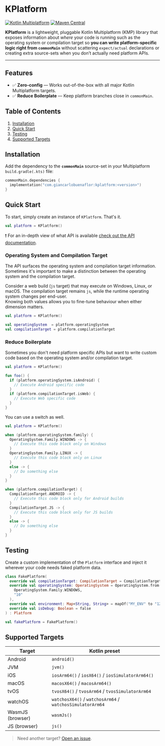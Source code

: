 # KPlatform

[![Kotlin Multiplatform](https://img.shields.io/badge/Kotlin-Multiplatform-7F52FF?logo=kotlin&logoColor=white)](https://kotlinlang.org/docs/multiplatform.html)
[![Maven Central](https://img.shields.io/maven-central/v/com.giancarlobuenaflor/kplatform)](https://central.sonatype.com/artifact/com.giancarlobuenaflor/kplatform)

**KPlatform** is a lightweight, pluggable Kotlin Multiplatform (KMP) library that exposes
information about _where_ your code is running such as the operating system or compilation target 
so **you can write platform-specific logic right from `commonMain`** without scattering `expect/actual`
declarations or creating extra source-sets when you don’t actually need platform APIs.

---

## Features

- ✅ **Zero-config** — Works out-of-the-box with all major Kotlin Multiplatform targets.
- ✅ **Reduce Boilerplate** — Keep platform branches close in `commonMain`.

## Table of Contents

1. [Installation](#installation)
2. [Quick Start](#quick-start)
3. [Testing](#testing)
4. [Supported Targets](#supported-targets)

## Installation

Add the dependency to the **`commonMain`** source-set in your Multiplatform `build.gradle(.kts)`
file:

```kotlin
commonMain.dependencies {
  implementation("com.giancarlobuenaflor:kplatform:<version>")
}
```

## Quick Start

To start, simply create an instance of `KPlatform`. That's it.

```kotlin
val platform = KPlatform()
```

❗ For an in-depth view of what API is available [check out the API documentation](https://buenaflor.github.io/KPlatform/).

### Operating System and Compilation Target

The API surfaces the operating system and compilation target information. 
Sometimes it's important to make a distinction between the operating system and the compilation target.

Consider a web build (`js` target) that may execute on Windows, Linux, or macOS. The compilation
target remains `js`, while the runtime operating system changes per end-user.  
Knowing both values allows you to fine-tune behaviour when either dimension matters.

```kotlin
val platform = KPlatform()

val operatingSystem  = platform.operatingSystem
val compilationTarget = platform.compilationTarget
```

### Reduce Boilerplate

Sometimes you don't need platform specific APIs but want to write custom code based on the operating
system and/or compilation target. 

```kotlin
val platform = KPlatform()

fun foo() {
  if (platform.operatingSystem.isAndroid) {
    // Execute Android specific code
  }
  if (platform.compilationTarget.isWeb) {
    // Execute Web specific code
  }
}
```

You can use a switch as well.

```kotlin
val platform = KPlatform()

when (platform.operatingSystem.family) {
  OperatingSystem.Family.WINDOWS -> {
    // Execute this code block only on Windows
  }
  OperatingSystem.Family.LINUX -> {
    // Execute this code block only on Linux
  }
  else -> {
    // Do something else
  }
}

when (platform.compilationTarget) {
  CompilationTarget.ANDROID -> {
    // Execute this code block only for Android builds
  }
  CompilationTarget.JS -> {
    // Execute this code block only for JS builds
  }
  else -> {
    // Do something else
  }
}
```

## Testing

Create a custom implementation of the `Platform` interface and inject it wherever your code needs 
faked platform data.

```kotlin
class FakePlatform(
  override val compilationTarget: CompilationTarget = CompilationTarget.JVM,
  override val operatingSystem: OperatingSystem = OperatingSystem.from(
    OperatingSystem.Family.WINDOWS,
    "10"
  ),
  override val environment: Map<String, String> = mapOf("MY_ENV" to "123"),
  override val isDebug: Boolean = false
) : Platform

val fakePlatform = FakePlatform()
```

## Supported Targets

| Target           | Kotlin preset                                              |
|------------------|------------------------------------------------------------|
| Android          | `android()`                                                |
| JVM              | `jvm()`                                                    |
| iOS              | `iosArm64()` / `iosX64()` / `iosSimulatorArm64()`          |
| macOS            | `macosX64()` / `macosArm64()`                              |
| tvOS             | `tvosX64()` / `tvosArm64` / `tvosSimulatorArm64`           |
| watchOS          | `watchosX64()` / `watchosArm64` / `watchosSimulatorArm64`  |
| WasmJS (browser) | `wasmJs()`                                                 |
| JS (browser)     | `js()`                                                     |

> Need another target?  [Open an issue](https://github.com/your-org/kplatform/issues).
